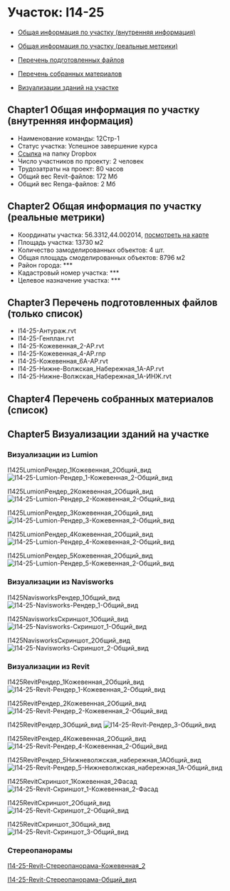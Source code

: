 # Участок: I14-25

* [Общая информация по участку (внутренняя информация)](#Chapter1)

* [Общая информация по участку (реальные метрики)](#Chapter2)

* [Перечень подготовленных файлов](#Chapter3)

* [Перечень собранных материалов](#Chapter4)

* [Визуализации зданий на участке](#Chapter5)

## <a id="test">Chapter1</a> Общая информация по участку (внутренняя информация)
+ Наименование команды: 12Стр-1
+ Статус участка: Успешное завершение курса
+ [Ссылка](https://www.dropbox.com/sh/wvvgv1nw1iqred9/AABvekjQgGlVSX3BNUcIDvhza/I14_25?dl=0) на папку Dropbox
+ Число участников по проекту: 2 человек
+ Трудозатраты на проект: 80 часов
+ Общий вес Revit-файлов: 172 Мб
+ Общий вес Renga-файлов: 2 Мб
## <a id="test">Chapter2</a> Общая информация по участку (реальные метрики)
+ Координаты участка: 56.3312,44.002014, [посмотреть на карте](https://yandex.ru/maps/47/nizhny-novgorod/?ll=56.3312%2C44.002014&z=19)
+ Площадь участка: 13730 м2
+ Количество замоделированных объектов: 4 шт.
+ Общая площадь смоделированных объектов: 8796 м2
+ Район города: *** 
+ Кадастровый номер участка: *** 
+ Целевое назначение участка: *** 
## <a id="test">Chapter3</a> Перечень подготовленных файлов (только список)
+ I14-25-Антураж.rvt
+ I14-25-Генплан.rvt
+ I14-25-Кожевенная_2-АР.rvt
+ I14-25-Кожевенная_4-АР.rnp
+ I14-25-Кожевенная_6А-АР.rvt
+ I14-25-Нижне-Волжская_Набережная_1А-АР.rvt
+ I14-25-Нижне-Волжская_Набережная_1А-ИНЖ.rvt
## <a id="test">Chapter4</a> Перечень собранных материалов (список)
## <a id="test">Chapter5</a> Визуализации зданий на участке
### Визуализации из Lumion
I1425LumionРендер_1Кожевенная_2Общий_вид
![I14-25-Lumion-Рендер_1-Кожевенная_2-Общий_вид](/Images/I14_25/I14-25-Lumion-Рендер_1-Кожевенная_2-Общий_вид_Compressed.jpg)

I1425LumionРендер_2Кожевенная_2Общий_вид
![I14-25-Lumion-Рендер_2-Кожевенная_2-Общий_вид](/Images/I14_25/I14-25-Lumion-Рендер_2-Кожевенная_2-Общий_вид_Compressed.jpg)

I1425LumionРендер_3Кожевенная_2Общий_вид
![I14-25-Lumion-Рендер_3-Кожевенная_2-Общий_вид](/Images/I14_25/I14-25-Lumion-Рендер_3-Кожевенная_2-Общий_вид_Compressed.jpg)

I1425LumionРендер_4Кожевенная_2Общий_вид
![I14-25-Lumion-Рендер_4-Кожевенная_2-Общий_вид](/Images/I14_25/I14-25-Lumion-Рендер_4-Кожевенная_2-Общий_вид_Compressed.jpg)

I1425LumionРендер_5Кожевенная_2Общий_вид
![I14-25-Lumion-Рендер_5-Кожевенная_2-Общий_вид](/Images/I14_25/I14-25-Lumion-Рендер_5-Кожевенная_2-Общий_вид_Compressed.jpg)

### Визуализации из Navisworks
I1425NavisworksРендер_1Общий_вид
![I14-25-Navisworks-Рендер_1-Общий_вид](/Images/I14_25/I14-25-Navisworks-Рендер_1-Общий_вид_Compressed.jpg)

I1425NavisworksСкриншот_1Общий_вид
![I14-25-Navisworks-Скриншот_1-Общий_вид](/Images/I14_25/I14-25-Navisworks-Скриншот_1-Общий_вид_Compressed.jpg)

I1425NavisworksСкриншот_2Общий_вид
![I14-25-Navisworks-Скриншот_2-Общий_вид](/Images/I14_25/I14-25-Navisworks-Скриншот_2-Общий_вид_Compressed.jpg)

### Визуализации из Revit
I1425RevitРендер_1Кожевенная_2Общий_вид
![I14-25-Revit-Рендер_1-Кожевенная_2-Общий_вид](/Images/I14_25/I14-25-Revit-Рендер_1-Кожевенная_2-Общий_вид_Compressed.jpg)

I1425RevitРендер_2Кожевенная_2Общий_вид
![I14-25-Revit-Рендер_2-Кожевенная_2-Общий_вид](/Images/I14_25/I14-25-Revit-Рендер_2-Кожевенная_2-Общий_вид_Compressed.jpg)

I1425RevitРендер_3Общий_вид
![I14-25-Revit-Рендер_3-Общий_вид](/Images/I14_25/I14-25-Revit-Рендер_3-Общий_вид_Compressed.jpg)

I1425RevitРендер_4Кожевенная_2Общий_вид
![I14-25-Revit-Рендер_4-Кожевенная_2-Общий_вид](/Images/I14_25/I14-25-Revit-Рендер_4-Кожевенная_2-Общий_вид_Compressed.jpg)

I1425RevitРендер_5Нижневолжская_набережная_1АОбщий_вид
![I14-25-Revit-Рендер_5-Нижневолжская_набережная_1А-Общий_вид](/Images/I14_25/I14-25-Revit-Рендер_5-Нижневолжская_набережная_1А-Общий_вид_Compressed.jpg)

I1425RevitСкриншот_1Кожевенная_2Фасад
![I14-25-Revit-Скриншот_1-Кожевенная_2-Фасад](/Images/I14_25/I14-25-Revit-Скриншот_1-Кожевенная_2-Фасад_Compressed.jpg)

I1425RevitСкриншот_2Общий_вид
![I14-25-Revit-Скриншот_2-Общий_вид](/Images/I14_25/I14-25-Revit-Скриншот_2-Общий_вид_Compressed.jpg)

I1425RevitСкриншот_3Общий_вид
![I14-25-Revit-Скриншот_3-Общий_вид](/Images/I14_25/I14-25-Revit-Скриншот_3-Общий_вид_Compressed.jpg)

### Стереопанорамы
[I14-25-Revit-Стереопанорама-Кожевенная_2](https://pano.autodesk.com/pano.html?url=jpgs/c6626fc6-c67e-4654-a4f3-d7da08b53116&version=2)

[I14-25-Revit-Стереопанорама-Общий_вид](https://pano.autodesk.com/pano.html?url=jpgs/a7312701-22f1-45e4-b818-52a0620c1f89&version=2)

